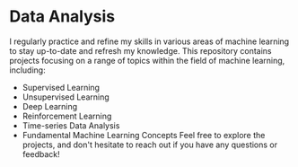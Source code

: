 # Data Analysis

I regularly practice and refine my skills in various areas of machine learning to stay up-to-date and refresh my knowledge. This repository contains projects focusing on a range of topics within the field of machine learning, including:

- Supervised Learning
- Unsupervised Learning
- Deep Learning
- Reinforcement Learning
- Time-series Data Analysis
- Fundamental Machine Learning Concepts
Feel free to explore the projects, and don't hesitate to reach out if you have any questions or feedback!

